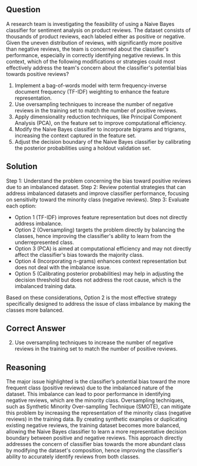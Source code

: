 ## Question

A research team is investigating the feasibility of using a Naive Bayes classifier for sentiment analysis on product reviews. The dataset consists of thousands of product reviews, each labeled either as positive or negative. Given the uneven distribution of reviews, with significantly more positive than negative reviews, the team is concerned about the classifier's performance, especially in correctly identifying negative reviews. In this context, which of the following modifications or strategies could most effectively address the team's concern about the classifier's potential bias towards positive reviews?

1. Implement a bag-of-words model with term frequency-inverse document frequency (TF-IDF) weighting to enhance the feature representation.
2. Use oversampling techniques to increase the number of negative reviews in the training set to match the number of positive reviews.
3. Apply dimensionality reduction techniques, like Principal Component Analysis (PCA), on the feature set to improve computational efficiency.
4. Modify the Naive Bayes classifier to incorporate bigrams and trigrams, increasing the context captured in the feature set.
5. Adjust the decision boundary of the Naive Bayes classifier by calibrating the posterior probabilities using a holdout validation set.

## Solution

Step 1: Understand the problem concerning the bias toward positive reviews due to an imbalanced dataset.
Step 2: Review potential strategies that can address imbalanced datasets and improve classifier performance, focusing on sensitivity toward the minority class (negative reviews).
Step 3: Evaluate each option:
- Option 1 (TF-IDF) improves feature representation but does not directly address imbalance.
- Option 2 (Oversampling) targets the problem directly by balancing the classes, hence improving the classifier's ability to learn from the underrepresented class.
- Option 3 (PCA) is aimed at computational efficiency and may not directly affect the classifier's bias towards the majority class.
- Option 4 (Incorporating n-grams) enhances context representation but does not deal with the imbalance issue.
- Option 5 (Calibrating posterior probabilities) may help in adjusting the decision threshold but does not address the root cause, which is the imbalanced training data.

Based on these considerations, Option 2 is the most effective strategy specifically designed to address the issue of class imbalance by making the classes more balanced.

## Correct Answer

2. Use oversampling techniques to increase the number of negative reviews in the training set to match the number of positive reviews.

## Reasoning

The major issue highlighted is the classifier’s potential bias toward the more frequent class (positive reviews) due to the imbalanced nature of the dataset. This imbalance can lead to poor performance in identifying negative reviews, which are the minority class. Oversampling techniques, such as Synthetic Minority Over-sampling Technique (SMOTE), can mitigate this problem by increasing the representation of the minority class (negative reviews) in the training data. By creating synthetic examples or duplicating existing negative reviews, the training dataset becomes more balanced, allowing the Naive Bayes classifier to learn a more representative decision boundary between positive and negative reviews. This approach directly addresses the concern of classifier bias towards the more abundant class by modifying the dataset's composition, hence improving the classifier's ability to accurately identify reviews from both classes.